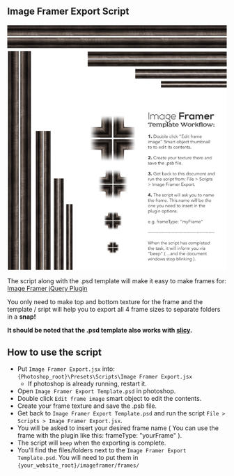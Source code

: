 ## Image Framer Export Script

![Image Framer Export Script](IFET.png)

The script along with the .psd template will make it easy to make frames for: [Image Framer jQuery Plugin](https://github.com/joonaspaakko/Image-Framer-jquery-plugin)

You only need to make top and bottom texture for the frame and the template / sript will help you to export all 4 frame sizes to separate folders in a **snap!**

**It should be noted that the .psd template also works with [slicy](http://macrabbit.com/slicy/).**

## How to use the script

* Put `Image Framer Export.jsx` into: `{Photoshop_root}\Presets\Scripts\Image Framer Export.jsx`
  * If photoshop is already running, restart it.
* Open `Image Framer Export Template.psd` in photoshop.
* Double click `Edit frame image` smart object to edit the contents.
* Create your frame texture and save the .psb file.
* Get back to `Image Framer Export Template.psd` and run the script `File > Scripts > Image Framer Export.jsx`.
* You will be asked to insert your desired frame name ( You can use the frame with the plugin like this: frameType: "yourFrame" ).
* The script will `beep` when the exporting is complete.
* You'll find the files/folders next to the `Image Framer Export Template.psd`. You will need to put them in `{your_website_root}/imageframer/frames/`

